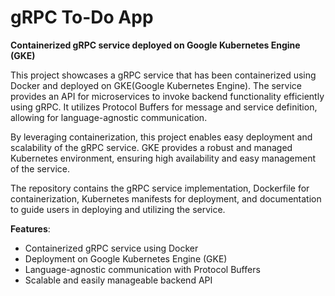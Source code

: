 # gRPC To-Do App

**Containerized gRPC service deployed on Google Kubernetes Engine (GKE)**

This project showcases a gRPC service that has been containerized using Docker and deployed on GKE(Google Kubernetes Engine). The service provides an API for microservices to invoke backend functionality efficiently using gRPC. It utilizes Protocol Buffers for message and service definition, allowing for language-agnostic communication. 

By leveraging containerization, this project enables easy deployment and scalability of the gRPC service. GKE provides a robust and managed Kubernetes environment, ensuring high availability and easy management of the service. 

The repository contains the gRPC service implementation, Dockerfile for containerization, Kubernetes manifests for deployment, and documentation to guide users in deploying and utilizing the service.

**Features**:
- Containerized gRPC service using Docker
- Deployment on Google Kubernetes Engine (GKE)
- Language-agnostic communication with Protocol Buffers
- Scalable and easily manageable backend API


